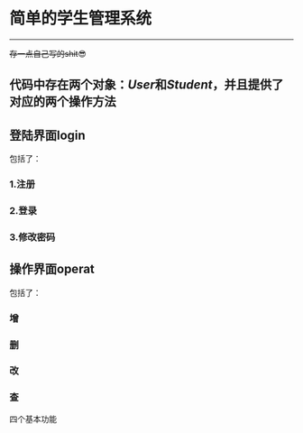 # **简单的学生管理系统**
---
~~存一点自己写的shit~~:sunglasses:

代码中存在两个对象：***User***和***Student***，并且提供了对应的两个操作方法
---
## 登陆界面login

包括了：

### **1.注册**

### **2.登录**

### **3.修改密码**

## 操作界面operat

包括了：

### **增**

### **删**

### **改**

### **查**

四个基本功能
